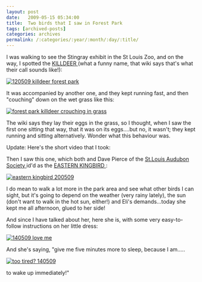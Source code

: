 ```yaml
---
layout: post
date:	2009-05-15 05:34:00
title:  Two birds that I saw in Forest Park
tags: [archived-posts]
categories: archives
permalink: /:categories/:year/:month/:day/:title/
---
```

I was walking to see the Stingray exhibit in the St Louis Zoo, and on the way, I spotted the <a href="http://en.wikipedia.org/wiki/Killdeer"> KILLDEER </a> (what a funny name, that wiki says that's what their call sounds like!):


<a href="http://s562.photobucket.com/albums/ss67/pugaippadam/?action=view&amp;current=IMG_0355-1.jpg" target="_blank"><img src="http://i562.photobucket.com/albums/ss67/pugaippadam/IMG_0355-1.jpg" border="0" alt="120509 killdeer forest park"></a>


It was accompanied by another one, and they kept running fast, and then "couching" down on the wet grass like this:

<a href="http://s562.photobucket.com/albums/ss67/pugaippadam/?action=view&amp;current=IMG_0359-1.jpg" target="_blank"><img src="http://i562.photobucket.com/albums/ss67/pugaippadam/IMG_0359-1.jpg" border="0" alt="forest park killdeer crouching in grass"></a>

The wiki says they lay their eggs in the grass, so I thought, when I saw the first one sitting that way, that it was on its eggs....but no, it wasn't; they kept running and sitting alternatively. Wonder what this behaviour was.

Update: Here's the short video that I took:


<lj-embed id="47"/>



Then I saw this one, which both <lj user="yathin"> and Dave Pierce of the <a href="http://www.stlouisaudubon.org/Birding.htm"> St.Louis Audubon Society </a> id'd as the <a href="http://en.wikipedia.org/wiki/Eastern_Kingbird"> EASTERN KINGBIRD </a> :

<a href="http://s562.photobucket.com/albums/ss67/pugaippadam/?action=view&amp;current=IMG_0700.jpg" target="_blank"><img src="http://i562.photobucket.com/albums/ss67/pugaippadam/IMG_0700.jpg" border="0" alt="eastern kingbird 200509"></a>


I do mean to walk a lot more in the park area and see what other birds I can sight, but it's going to depend on the weather (very rainy lately), the sun (don't want to walk in the hot sun, either!) and Eli's demands...today she kept me all afternoon, glued to her side!


And since I have talked about her, here she is, with some very easy-to-follow instructions on her little dress:


<a href="http://s562.photobucket.com/albums/ss67/pugaippadam/?action=view&amp;current=IMG_0485.jpg" target="_blank"><img src="http://i562.photobucket.com/albums/ss67/pugaippadam/IMG_0485.jpg" border="0" alt="140509 love me"></a>

And she's saying, "give me five minutes more to sleep, because I am.....


<a href="http://s562.photobucket.com/albums/ss67/pugaippadam/?action=view&amp;current=IMG_0482.jpg" target="_blank"><img src="http://i562.photobucket.com/albums/ss67/pugaippadam/IMG_0482.jpg" border="0" alt="too tired? 140509"></a>


to wake up immediately!"
